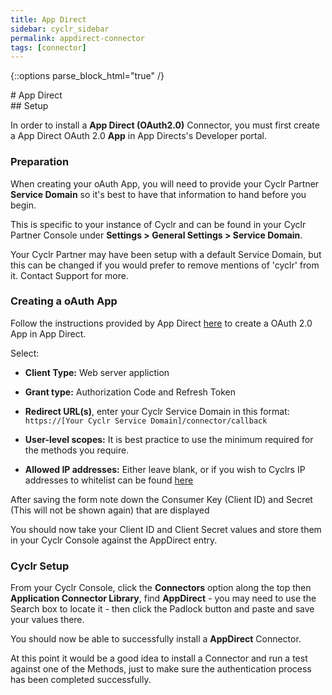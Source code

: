 ```yaml
---
title: App Direct
sidebar: cyclr_sidebar
permalink: appdirect-connector
tags: [connector]
---
```

{::options parse_block_html="true" /}
<section class="card py-5 my-5">
# App Direct


</section>
<section class="card py-5 my-5">
## Setup

In order to install a **App Direct (OAuth2.0)** Connector, you must first create a App Direct OAuth 2.0 **App** in App Directs's Developer portal.

### Preparation 

When creating your oAuth App, you will need to provide your Cyclr Partner **Service Domain** so it's best to have that information to hand before you begin.

This is specific to your instance of Cyclr and can be found in your Cyclr Partner Console under **Settings > General Settings > Service Domain**.

Your Cyclr Partner may have been setup with a default Service Domain, but this can be changed if you would prefer to remove mentions of 'cyclr' from it.  Contact Support for more.

### Creating a oAuth App

Follow the instructions provided by App Direct [here](https://help.appdirect.com/develop/Content/MarketplaceManager/Create-Web-ServerApp-API-Client.htm) to create a OAuth 2.0 App in App Direct.


Select:
* **Client Type:** Web server appliction 

* **Grant type:** Authorization Code and Refresh Token

* **Redirect URL(s)**, enter your Cyclr Service Domain in this format: `https://[Your Cyclr Service Domain]/connector/callback`

* **User-level scopes:** It is best practice to use the minimum required for the methods you require.

* **Allowed IP addresses:** Either leave blank, or if you wish to Cyclrs IP addresses to whitelist can be found [here](https://docs.cyclr.com/cyclr-ip-whitelisting)

After saving the form note down the Consumer Key (Client ID) and Secret (This will not be shown again) that are displayed

You should now take your Client ID and Client Secret values and store them in your Cyclr Console against the AppDirect entry.

### Cyclr Setup

From your Cyclr Console, click the **Connectors** option along the top then **Application Connector Library**, find **AppDirect** - you may need to use the Search box to locate it - then click the Padlock button and paste and save your values there.

You should now be able to successfully install a **AppDirect** Connector.

At this point it would be a good idea to install a Connector and run a test against one of the Methods, just to make sure the authentication process has been completed successfully.



</section>
